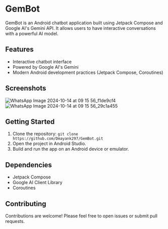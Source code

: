# GemBot

GemBot is an Android chatbot application built using Jetpack Compose and Google AI's Gemini API. It allows users to have interactive conversations with a powerful AI model.

## Features

*   Interactive chatbot interface
*   Powered by Google AI's Gemini
*   Modern Android development practices (Jetpack Compose, Coroutines)

## Screenshots
![WhatsApp Image 2024-10-14 at 09 15 56_f1de9cf4](https://github.com/user-attachments/assets/043493fc-f2e4-46a4-a66c-8e944b5cef5c)  ![WhatsApp Image 2024-10-14 at 09 15 56_29c1a455](https://github.com/user-attachments/assets/1bb1e64d-193d-4ca9-bff4-5a868d794ad4)



## Getting Started

1.  Clone the repository: `git clone https://github.com/Dmayank297/GemBot.git`
2.  Open the project in Android Studio.
3.  Build and run the app on an Android device or emulator.

## Dependencies

*   Jetpack Compose
*   Google AI Client Library
*   Coroutines

## Contributing

Contributions are welcome! Please feel free to open issues or submit pull requests.
